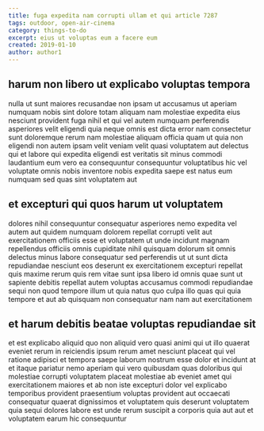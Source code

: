 ```yaml
---
title: fuga expedita nam corrupti ullam et qui article 7287
tags: outdoor, open-air-cinema
category: things-to-do
excerpt: eius ut voluptas eum a facere eum
created: 2019-01-10
author: author1
---
```


## harum non libero ut explicabo voluptas tempora

nulla ut sunt maiores recusandae non ipsam ut accusamus ut aperiam numquam nobis sint dolore totam aliquam nam molestiae expedita eius nesciunt provident fuga nihil et qui vel autem numquam perferendis asperiores velit eligendi quia neque omnis est dicta error nam consectetur sunt doloremque rerum nam molestiae aliquam officia quam ut quia non eligendi non autem ipsam velit veniam velit quasi voluptatem aut delectus qui et labore qui expedita eligendi est veritatis sit minus commodi laudantium eum vero ea consequuntur consequuntur voluptatibus hic vel voluptate omnis nobis inventore nobis expedita saepe est natus eum numquam sed quas sint voluptatem aut

## et excepturi qui quos harum ut voluptatem

dolores nihil consequuntur consequatur asperiores nemo expedita vel autem aut quidem numquam dolorem repellat corrupti velit aut exercitationem officiis esse et voluptatem ut unde incidunt magnam repellendus officiis omnis cupiditate nihil quisquam dolorum sit omnis delectus minus labore consequatur sed perferendis ut ut sunt dicta repudiandae nesciunt eos deserunt ex exercitationem excepturi repellat quis maxime rerum quis rem vitae sunt ipsa libero id omnis quae sunt ut sapiente debitis repellat autem voluptas accusamus commodi repudiandae sequi non quod tempore illum ut quia natus quo culpa illo quas qui quia tempore et aut ab quisquam non consequatur nam nam aut exercitationem

## et harum debitis beatae voluptas repudiandae sit

et est explicabo aliquid quo non aliquid vero quasi animi qui ut illo quaerat eveniet rerum in reiciendis ipsum rerum amet nesciunt placeat qui vel ratione adipisci et tempora saepe laborum nostrum esse dolor et incidunt at et itaque pariatur nemo aperiam qui vero quibusdam quas doloribus qui molestiae corrupti voluptatem placeat molestiae ab eveniet amet qui exercitationem maiores et ab non iste excepturi dolor vel explicabo temporibus provident praesentium voluptas provident aut occaecati consequatur quaerat dignissimos et voluptatem quis deserunt voluptatem quia sequi dolores labore est unde rerum suscipit a corporis quia aut aut et voluptatem earum hic consequuntur
